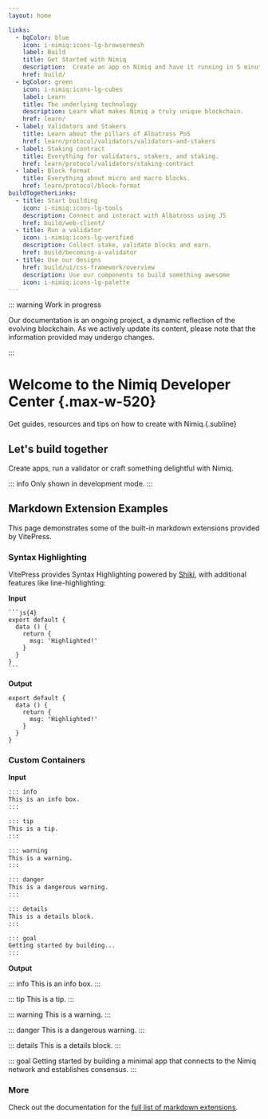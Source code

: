 ```yaml
---
layout: home

links:
  - bgColor: blue
    icon: i-nimiq:icons-lg-browsermesh
    label: Build
    title: Get Started with Nimiq
    description:  Create an app on Nimiq and have it running in 5 minutes.
    href: build/
  - bgColor: green
    icon: i-nimiq:icons-lg-cubes
    label: Learn
    title: The underlying technology
    description: Learn what makes Nimiq a truly unique blockchain.
    href: learn/
  - label: Validators and Stakers
    title: Learn about the pillars of Albatross PoS
    href: learn/protocol/validators/validators-and-stakers
  - label: Staking contract
    title: Everything for validators, stakers, and staking.
    href: learn/protocol/validators/staking-contract
  - label: Block format
    title: Everything about micro and macro blocks.
    href: learn/protocol/block-format
buildTogetherLinks:
  - title: Start building
    icon: i-nimiq:icons-lg-tools
    description: Connect and interact with Albatross using JS
    href: build/web-client/
  - title: Run a validator
    icon: i-nimiq:icons-lg-verified
    description: Collect stake, validate blocks and earn.
    href: build/becoming-a-validator
  - title: Use our designs
    href: build/ui/css-framework/overview
    description: Use our components to build something awesome
    icon: i-nimiq:icons-lg-palette
---
```


::: warning Work in progress

Our documentation is an ongoing project, a dynamic reflection of the evolving blockchain. As we actively update its content, please note that the information provided may undergo changes.

:::

# Welcome to the Nimiq Developer Center {.max-w-520}

Get guides, resources and tips on how to create with Nimiq.{.subline}

<Hero mt-64 :items="$frontmatter.links">

</Hero>

<Hero :items="$frontmatter.buildTogetherLinks" h2>

## Let's build together

Create apps, run a validator or craft something delightful with Nimiq.

</Hero>

<script setup>
const isDev = import.meta.env.DEV
</script>

<div v-if="isDev">

::: info
Only shown in development mode.
:::

## Markdown Extension Examples

This page demonstrates some of the built-in markdown extensions provided by VitePress.

### Syntax Highlighting

VitePress provides Syntax Highlighting powered by [Shiki](https://github.com/shikijs/shiki), with additional features like line-highlighting:

**Input**

````
```js{4}
export default {
  data () {
    return {
      msg: 'Highlighted!'
    }
  }
}
```
````

**Output**

```js{4}
export default {
  data () {
    return {
      msg: 'Highlighted!'
    }
  }
}
```

### Custom Containers

**Input**

```md
::: info
This is an info box.
:::

::: tip
This is a tip.
:::

::: warning
This is a warning.
:::

::: danger
This is a dangerous warning.
:::

::: details
This is a details block.
:::

::: goal
Getting started by building...
:::
```

**Output**

::: info
This is an info box.
:::

::: tip
This is a tip.
:::

::: warning
This is a warning.
:::

::: danger
This is a dangerous warning.
:::

::: details
This is a details block.
:::

::: goal
Getting started by building a minimal app that connects to the Nimiq network and establishes consensus.
:::

### More

Check out the documentation for the [full list of markdown extensions](https://vitepress.dev/guide/markdown).

</div>
